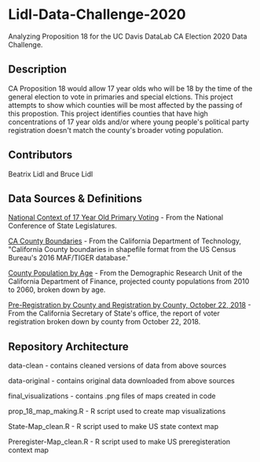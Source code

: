 # Lidl-Data-Challenge-2020
Analyzing Proposition 18 for the UC Davis DataLab CA Election 2020 Data Challenge.

## Description
CA Proposition 18 would allow 17 year olds who will be 18 by the time of the general election to vote in primaries and special elctions. This project attempts to show which counties will be most affected by the passing of this propostion. This project identifies counties that have high concentrations of 17 year olds and/or where young people's political party registration doesn't match the county's broader voting population. 

## Contributors
Beatrix Lidl and Bruce Lidl

## Data Sources & Definitions
[National Context of 17 Year Old Primary Voting](https://www.ncsl.org/research/elections-and-campaigns/primaries-voting-age.aspx) - From the National Conference of State Legislatures.

[CA County Boundaries](https://data.ca.gov/dataset/ca-geographic-boundaries/resource/b0007416-a325-4777-9295-368ea6b710e6) - From the California Department of Technology, "California County boundaries in shapefile format from the US Census Bureau's 2016 MAF/TIGER database."

[County Population by Age](http://www.dof.ca.gov/Forecasting/Demographics/Projections/) - From the Demographic Research Unit of the California Department of Finance, projected county populations from 2010 to 2060, broken down by age. 

[Pre-Registration by County and Registration by County, October 22, 2018](https://www.sos.ca.gov/elections/report-registration/15-day-gen-2018) - From the California Secretary of State's office, the report of voter registration broken down by county from October 22, 2018. 

## Repository Architecture
data-clean - contains cleaned versions of data from above sources

data-original - contains original data downloaded from above sources

final_visualizations - contains .png files of maps created in code

prop_18_map_making.R - R script used to create map visualizations

State-Map_clean.R - R script used to make US state context map

Preregister-Map_clean.R - R script used to make US preregisteration context map
